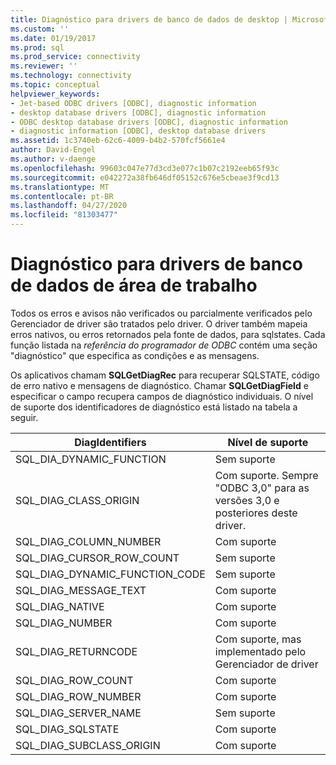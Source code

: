 ```yaml
---
title: Diagnóstico para drivers de banco de dados de desktop | Microsoft Docs
ms.custom: ''
ms.date: 01/19/2017
ms.prod: sql
ms.prod_service: connectivity
ms.reviewer: ''
ms.technology: connectivity
ms.topic: conceptual
helpviewer_keywords:
- Jet-based ODBC drivers [ODBC], diagnostic information
- desktop database drivers [ODBC], diagnostic information
- ODBC desktop database drivers [ODBC], diagnostic information
- diagnostic information [ODBC], desktop database drivers
ms.assetid: 1c3740eb-62c6-4009-b4b2-570fcf5661e4
author: David-Engel
ms.author: v-daenge
ms.openlocfilehash: 99603c047e77d3cd3e077c1b07c2192eeb65f93c
ms.sourcegitcommit: e042272a38fb646df05152c676e5cbeae3f9cd13
ms.translationtype: MT
ms.contentlocale: pt-BR
ms.lasthandoff: 04/27/2020
ms.locfileid: "81303477"
---
```

# <a name="diagnostics-for-desktop-database-drivers"></a>Diagnóstico para drivers de banco de dados de área de trabalho
Todos os erros e avisos não verificados ou parcialmente verificados pelo Gerenciador de driver são tratados pelo driver. O driver também mapeia erros nativos, ou erros retornados pela fonte de dados, para sqlstates. Cada função listada na *referência do programador de ODBC* contém uma seção "diagnóstico" que especifica as condições e as mensagens.  
  
 Os aplicativos chamam **SQLGetDiagRec** para recuperar SQLSTATE, código de erro nativo e mensagens de diagnóstico. Chamar **SQLGetDiagField** e especificar o campo recupera campos de diagnóstico individuais. O nível de suporte dos identificadores de diagnóstico está listado na tabela a seguir.  
  
|DiagIdentifiers|Nível de suporte|  
|---------------------|-------------------|  
|SQL_DIA_DYNAMIC_FUNCTION|Sem suporte|  
|SQL_DIAG_CLASS_ORIGIN| Com suporte. Sempre "ODBC 3,0" para as versões 3,0 e posteriores deste driver.|  
|SQL_DIAG_COLUMN_NUMBER|Com suporte|  
|SQL_DIAG_CURSOR_ROW_COUNT|Sem suporte|  
|SQL_DIAG_DYNAMIC_FUNCTION_CODE|Sem suporte|  
|SQL_DIAG_MESSAGE_TEXT|Com suporte|  
|SQL_DIAG_NATIVE|Com suporte|  
|SQL_DIAG_NUMBER|Com suporte|  
|SQL_DIAG_RETURNCODE|Com suporte, mas implementado pelo Gerenciador de driver|  
|SQL_DIAG_ROW_COUNT|Com suporte|  
|SQL_DIAG_ROW_NUMBER|Com suporte|  
|SQL_DIAG_SERVER_NAME|Sem suporte|  
|SQL_DIAG_SQLSTATE|Com suporte|  
|SQL_DIAG_SUBCLASS_ORIGIN|Com suporte|

